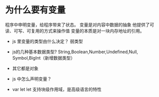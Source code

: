 # 为什么要有变量

程序中申明变量，给程序带来了状态。
变量是对内容中数据的抽象 他提供了可读、可写、可复用的方式来操作值
变量的本质是对一块内存地址的引用。

- js 里变量的类型由什么决定？
    弱类型

- js的几种基本数据类型?
    String,Boolean,Number,Undefined,Null,
    Symbol,BigInt（新增数据类型）
- 其它都是对象 

- js 中怎么声明变量？

- var let 
    let 支持块级作用域，是高级语言的特性
